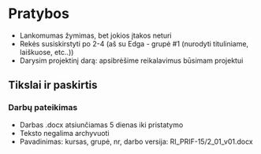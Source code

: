 # Pratybos
- Lankomumas žymimas, bet jokios įtakos neturi
- Rekės susiskirstyti po 2-4 (aš su Edga - grupė #1 (nurodyti tituliniame, laiškuose, etc..))
- Darysim projektinį darą: apsibrėšime reikalavimus būsimam projektui
## Tikslai ir paskirtis
### Darbų pateikimas
- Darbas .docx atsiunčiamas 5 dienas iki pristatymo
- Teksto negalima archyvuoti
- Pavadinimas: kursas, grupė, nr, darbo versija: RI_PRIF-15/2_01_v01.docx
